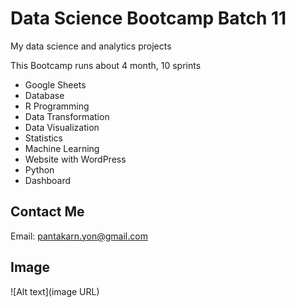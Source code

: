 # Data Science Bootcamp Batch 11
My data science and analytics projects

This Bootcamp runs about 4 month, 10 sprints

 - Google Sheets
 - Database
 - R Programming
 - Data Transformation
 - Data Visualization
 - Statistics
 - Machine Learning
 - Website with WordPress
 - Python
 - Dashboard



## Contact Me
Email: pantakarn.yon@gmail.com  

## Image
![Alt text](image URL)
